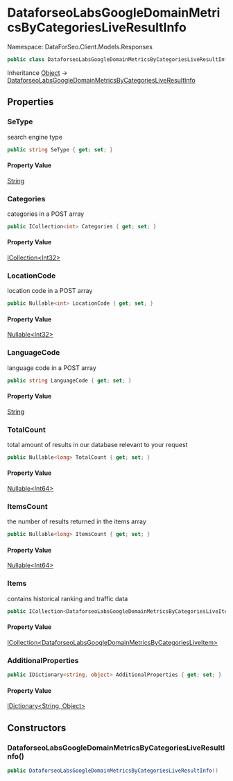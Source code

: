 # DataforseoLabsGoogleDomainMetricsByCategoriesLiveResultInfo

Namespace: DataForSeo.Client.Models.Responses

```csharp
public class DataforseoLabsGoogleDomainMetricsByCategoriesLiveResultInfo
```

Inheritance [Object](https://docs.microsoft.com/en-us/dotnet/api/system.object) → [DataforseoLabsGoogleDomainMetricsByCategoriesLiveResultInfo](./dataforseo.client.models.responses.dataforseolabsgoogledomainmetricsbycategoriesliveresultinfo.md)

## Properties

### **SeType**

search engine type

```csharp
public string SeType { get; set; }
```

#### Property Value

[String](https://docs.microsoft.com/en-us/dotnet/api/system.string)<br>

### **Categories**

categories in a POST array

```csharp
public ICollection<int> Categories { get; set; }
```

#### Property Value

[ICollection&lt;Int32&gt;](https://docs.microsoft.com/en-us/dotnet/api/system.collections.generic.icollection-1)<br>

### **LocationCode**

location code in a POST array

```csharp
public Nullable<int> LocationCode { get; set; }
```

#### Property Value

[Nullable&lt;Int32&gt;](https://docs.microsoft.com/en-us/dotnet/api/system.nullable-1)<br>

### **LanguageCode**

language code in a POST array

```csharp
public string LanguageCode { get; set; }
```

#### Property Value

[String](https://docs.microsoft.com/en-us/dotnet/api/system.string)<br>

### **TotalCount**

total amount of results in our database relevant to your request

```csharp
public Nullable<long> TotalCount { get; set; }
```

#### Property Value

[Nullable&lt;Int64&gt;](https://docs.microsoft.com/en-us/dotnet/api/system.nullable-1)<br>

### **ItemsCount**

the number of results returned in the items array

```csharp
public Nullable<long> ItemsCount { get; set; }
```

#### Property Value

[Nullable&lt;Int64&gt;](https://docs.microsoft.com/en-us/dotnet/api/system.nullable-1)<br>

### **Items**

contains historical ranking and traffic data

```csharp
public ICollection<DataforseoLabsGoogleDomainMetricsByCategoriesLiveItem> Items { get; set; }
```

#### Property Value

[ICollection&lt;DataforseoLabsGoogleDomainMetricsByCategoriesLiveItem&gt;](./dataforseo.client.models.dataforseolabsgoogledomainmetricsbycategoriesliveitem.md)<br>

### **AdditionalProperties**

```csharp
public IDictionary<string, object> AdditionalProperties { get; set; }
```

#### Property Value

[IDictionary&lt;String, Object&gt;](https://docs.microsoft.com/en-us/dotnet/api/system.collections.generic.idictionary-2)<br>

## Constructors

### **DataforseoLabsGoogleDomainMetricsByCategoriesLiveResultInfo()**

```csharp
public DataforseoLabsGoogleDomainMetricsByCategoriesLiveResultInfo()
```
